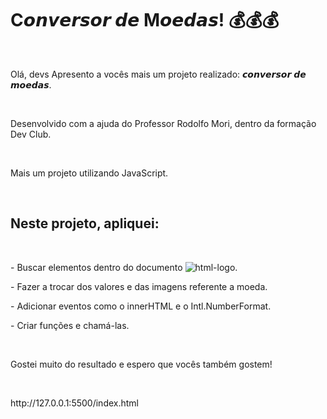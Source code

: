 <h1>C𝙤𝙣𝙫𝙚𝙧𝙨𝙤𝙧 𝙙𝙚 M𝙤𝙚𝙙𝙖𝙨! 💰💰💰</h1>
<br>
<p>Olá, devs
Apresento a vocês mais um projeto realizado: 𝙘𝙤𝙣𝙫𝙚𝙧𝙨𝙤𝙧 𝙙𝙚 𝙢𝙤𝙚𝙙𝙖𝙨.</p>
<br>
<p>Desenvolvido com a ajuda do Professor Rodolfo Mori, dentro da formação Dev Club.</p>
<br>
<p>Mais um projeto utilizando JavaScript.</p>
<br>
<h2>Neste projeto, apliquei:</h2>
<br>
<p>- Buscar elementos dentro do documento  <img src="https://img.shields.io/badge/HTML5-E34F26?style=for-the-badge&logo=html5&logoColor=white" alt="html-logo"/>.</p>
<p>- Fazer a trocar dos valores e das imagens referente a moeda.</p>
<p>- Adicionar eventos como o innerHTML e o Intl.NumberFormat.</p>
<p>- Criar funções e chamá-las.</p>
<br>
<p>Gostei muito do resultado e espero que vocês também gostem! </p>
<br>
<p>http://127.0.0.1:5500/index.html</p>
<p></p>
